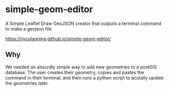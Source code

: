 # simple-geom-editor
A Simple Leaflet Draw GeoJSON creator that outputs a terminal command to make a geojson file

https://nycplanning.github.io/simple-geom-editor/

## Why
We needed an absurdly simple way to add new geometries to a postGIS database. The user creates their geometry, copies and pastes the command in their terminal, and then runs a python script to acutally update the geometries later.
